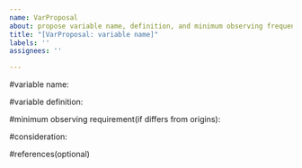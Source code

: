 ```yaml
---
name: VarProposal
about: propose variable name, definition, and minimum observing frequency
title: "[VarProposal: variable name]"
labels: ''
assignees: ''

---
```


#variable name:

#variable definition:

#minimum observing requirement(if differs from origins):

#consideration:

#references(optional)

